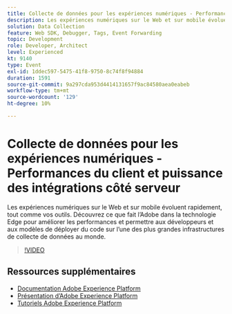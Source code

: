 ```yaml
---
title: Collecte de données pour les expériences numériques - Performances du client et puissance des intégrations côté serveur
description: Les expériences numériques sur le Web et sur mobile évoluent rapidement, tout comme vos outils. Découvrez ce que fait l’Adobe dans la technologie Edge pour améliorer les performances et permettre aux développeurs et aux modèles de déployer du code sur l’une des plus grandes infrastructures de collecte de données au monde.
solution: Data Collection
feature: Web SDK, Debugger, Tags, Event Forwarding
topic: Development
role: Developer, Architect
level: Experienced
kt: 9140
type: Event
exl-id: 1ddec597-5475-41f8-9750-8c74f8f94884
duration: 1591
source-git-commit: 9a297cda953d4414131657f9ac84580aea0eabeb
workflow-type: tm+mt
source-wordcount: '129'
ht-degree: 10%

---
```


# Collecte de données pour les expériences numériques - Performances du client et puissance des intégrations côté serveur

Les expériences numériques sur le Web et sur mobile évoluent rapidement, tout comme vos outils. Découvrez ce que fait l’Adobe dans la technologie Edge pour améliorer les performances et permettre aux développeurs et aux modèles de déployer du code sur l’une des plus grandes infrastructures de collecte de données au monde.

>[!VIDEO](https://video.tv.adobe.com/v/337584/?quality=12&learn=on&hidetitle=true)

## Ressources supplémentaires

- [Documentation Adobe Experience Platform](https://experienceleague.adobe.com/docs/experience-platform.html?lang=fr)
- [Présentation d’Adobe Experience Platform](https://experienceleague.adobe.com/docs/experience-platform/landing/home.html?lang=fr)
- [Tutoriels Adobe Experience Platform](https://experienceleague.adobe.com/docs/platform-learn/tutorials/overview.html?lang=fr)
